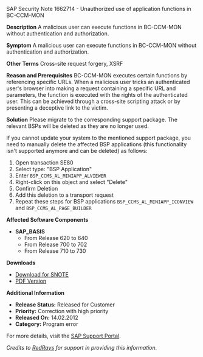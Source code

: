 SAP Security Note 1662714 - Unauthorized use of application functions in BC-CCM-MON

**Description**
A malicious user can execute functions in BC-CCM-MON without authentication and authorization.

**Symptom**
A malicious user can execute functions in BC-CCM-MON without authentication and authorization.

**Other Terms**
Cross-site request forgery, XSRF

**Reason and Prerequisites**
BC-CCM-MON executes certain functions by referencing specific URLs. When a malicious user tricks an authenticated user's browser into making a request containing a specific URL and parameters, the function is executed with the rights of the authenticated user. This can be achieved through a cross-site scripting attack or by presenting a deceptive link to the victim.

**Solution**
Please migrate to the corresponding support package. The relevant BSPs will be deleted as they are no longer used.

If you cannot update your system to the mentioned support package, you need to manually delete the affected BSP applications (this functionality isn't supported anymore and can be deleted) as follows:

1. Open transaction SE80
2. Select type: "BSP Application"
3. Enter `BSP_CCMS_AL_MINIAPP_ALVIEWER`
4. Right-click on this object and select "Delete"
5. Confirm Deletion
6. Add this deletion to a transport request
7. Repeat these steps for BSP applications `BSP_CCMS_AL_MINIAPP_ICONVIEW` and `BSP_CCMS_AL_PAGE_BUILDER`

**Affected Software Components**
- **SAP_BASIS**
  - From Release 620 to 640
  - From Release 700 to 702
  - From Release 710 to 730

**Downloads**
- [Download for SNOTE](https://notesdownloads.sap.com/note/0040000009874042017)
- [PDF Version](https://userapps.support.sap.com/sap/support/sfm/notes/print/0001662714?language=en-US&token=1C80210359BDE64977FB7A5D10A156AC)

**Additional Information**
- **Release Status:** Released for Customer
- **Priority:** Correction with high priority
- **Released On:** 14.02.2012
- **Category:** Program error

For more details, visit the [SAP Support Portal](https://me.sap.com/).

*Credits to [RedRays](https://redrays.io) for support in providing this information.*